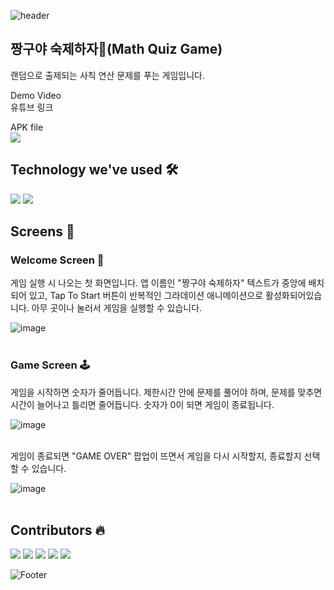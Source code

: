 ![header](https://capsule-render.vercel.app/api?type=waving&color=FF5675&height=200&section=header)

## 짱구야 숙제하자📖(Math Quiz Game)
랜덤으로 출제되는 사칙 연산 문제를 푸는 게임입니다.

Demo Video<br>
유튜브 링크

APK file<br>
<a href="https://drive.google.com/file/d/1ORAWj6xvcL1AKwITMwm3OEiE1NEd3aWT/view?usp=sharing"><img src="https://img.shields.io/badge/download-4285F4?style=flat-square&logo=googledrive&logoColor=white"/></a><br>

## Technology we've used 🛠
<img src="https://img.shields.io/badge/Flutter-02569B?style=flat-square&logo=flutter&logoColor=white"/> <img src="https://img.shields.io/badge/AndroidStudio-3DDC84?style=flat-square&logo=androidstudio&logoColor=white"/> 
<br>

## Screens 📱
### Welcome Screen 👋

게임 실행 시 나오는 첫 화면입니다. 앱 이름인 "짱구야 숙제하자" 텍스트가 중앙에 배치되어 있고, Tap To Start 버튼이 반복적인 그라데이션 애니메이션으로 활성화되어있습니다.
아무 곳이나 눌러서 게임을 실행할 수 있습니다.

![image](https://github.com/2022-OSS-TeamProject/MathQuiz/blob/022288a5dc8d005a78f5a294114164fff3a884fb/GIF_files/mainPage.gif)<br><br>



### Game Screen 🕹️

게임을 시작하면 숫자가 줄어듭니다. 제한시간 안에 문제를 풀어야 하며, 문제를 맞추면 시간이 늘어나고 틀리면 줄어듭니다. 숫자가 0이 되면 게임이 종료됩니다.

![image](https://github.com/2022-OSS-TeamProject/MathQuiz/blob/1557a006ba5df89ec5a564915106adc39e5b59d1/GIF_files/gamePlay.gif)<br><br>

게임이 종료되면 "GAME OVER" 팝업이 뜨면서 게임을 다시 시작할지, 종료할지 선택할 수 있습니다.

![image](https://github.com/2022-OSS-TeamProject/MathQuiz/blob/1557a006ba5df89ec5a564915106adc39e5b59d1/GIF_files/gameOver.gif)<br><br>

## Contributors 🔥
<a href="https://github.com/Kangsoyeong"><img src="https://img.shields.io/badge/Kang Soyeong-black?style=social-square&logo=github&logoColor=white"/></a>
<a href="https://github.com/NayeonKim0"><img src="https://img.shields.io/badge/Kim Nayeon-black?style=social-square&logo=github&logoColor=white"/></a>
<a href="https://github.com/dud021212"><img src="https://img.shields.io/badge/Kim Minjun-black?style=social-square&logo=github&logoColor=white"/></a>
<a href="https://github.com/ji-seok-Song"><img src="https://img.shields.io/badge/Song jiseok-black?style=social-square&logo=github&logoColor=white"/></a>
<a href="https://github.com/joebaga"><img src="https://img.shields.io/badge/Irenge joel bahagarhe-black?style=social-square&logo=github&logoColor=white"/></a>


![Footer](https://capsule-render.vercel.app/api?type=waving&color=FF5675&height=200&section=footer)
